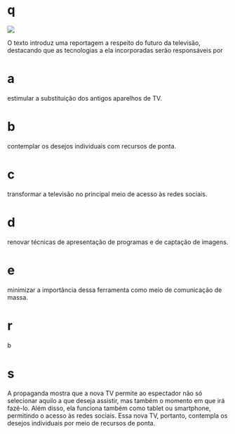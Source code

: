 # q
![](https://firebasestorage.googleapis.com/v0/b/firebase-enemio.appspot.com/o/questoes%2F262%2Fab2516b6-5758-7aca-0add-6d805a2015a9.png?alt=media\&token=dfd0e8f4-5f04-43ff-8162-b0ad9427070f)

O texto introduz uma reportagem a respeito do futuro da televisão, destacando que as tecnologias a ela incorporadas serão responsáveis por

# a
estimular a substituição dos antigos aparelhos de TV.

# b
contemplar os desejos individuais com recursos de ponta.

# c
transformar a televisão no principal meio de acesso às redes sociais.

# d
renovar técnicas de apresentação de programas e de captação de imagens.

# e
minimizar a importância dessa ferramenta como meio de comunicação de massa.

# r
b

# s
A propaganda mostra que a nova TV permite ao espectador não só selecionar aquilo a que deseja assistir, mas também o momento em que irá fazê-lo. Além disso, ela funciona também como tablet ou smartphone, permitindo o acesso às redes sociais. Essa nova TV, portanto, contempla os desejos individuais por meio de recursos de ponta.
